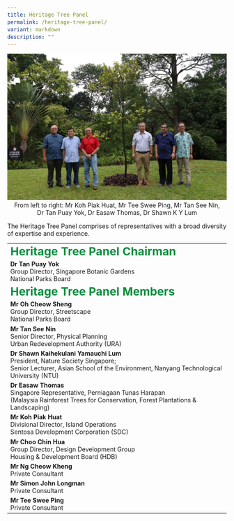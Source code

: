 ```yaml
---
title: Heritage Tree Panel
permalink: /heritage-tree-panel/
variant: markdown
description: ""
---
```

<img src="/images/ht-panel-04102024.jpg">
<div style="text-align: center">From left to right: Mr Koh Piak Huat, Mr Tee Swee Ping, Mr Tan See Nin,<br>Dr Tan Puay Yok, Dr Easaw Thomas, Dr Shawn
K Y Lum</div>
<p>The Heritage Tree Panel comprises of representatives with a broad diversity of expertise and experience. </p>
<table>
<tbody>
<tr><td><div style="font-size: 26px; color: #098e3e;"><b>Heritage Tree Panel Chairman</b></div>
</td></tr>
<tr><td>
<b>Dr Tan Puay Yok</b>
<br>Group Director, Singapore Botanic Gardens
<br>National Parks Board</td>
</tr>
	<tr><td><div style="font-size: 26px; color: #098e3e;"><b>Heritage Tree Panel Members</b></div>
</td></tr><tr><td>
<b>Mr Oh Cheow Sheng</b>
<br>Group Director, Streetscape
<br>National Parks Board </td>
</tr>
<tr><td>
<b>Mr Tan See Nin</b>
<br>Senior Director, Physical Planning
<br>Urban Redevelopment Authority (URA)</td>
</tr>
<tr><td>
<b>Dr Shawn Kaihekulani Yamauchi Lum</b>
<br>President, Nature Society Singapore;
<br>Senior Lecturer, Asian School of the Environment, Nanyang Technological
University (NTU)</td>
</tr>
<tr><td>
<b>Dr Easaw Thomas</b>
<br>Singapore Representative, Perniagaan Tunas Harapan
<br>(Malaysia Rainforest Trees for Conservation, Forest Plantations &amp;
Landscaping)</td>
</tr>
<tr><td>
<b>Mr Koh Piak Huat</b>
<br>Divisional Director, Island Operations
<br>Sentosa Development Corporation (SDC)</td>
</tr>
<tr><td>
<b>Mr Choo Chin Hua</b>
<br>Group Director, Design Development Group
<br>Housing &amp; Development Board (HDB)</td>
</tr>
<tr><td>
<b>Mr Ng Cheow Kheng</b>
<br>Private Consultant</td>
</tr>
<tr><td>
<b>Mr Simon John Longman</b>
<br>Private Consultant</td>
</tr>
<tr><td>
<b>Mr Tee Swee Ping</b>
<br>Private Consultant</td>
</tr>
</tbody>
</table><p></p>